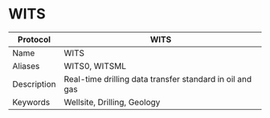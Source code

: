 # WITS

| Protocol | WITS |
|---|---|
| Name | WITS |
| Aliases | WITS0, WITSML |
| Description | Real-time drilling data transfer standard in oil and gas |
| Keywords | Wellsite, Drilling, Geology |


